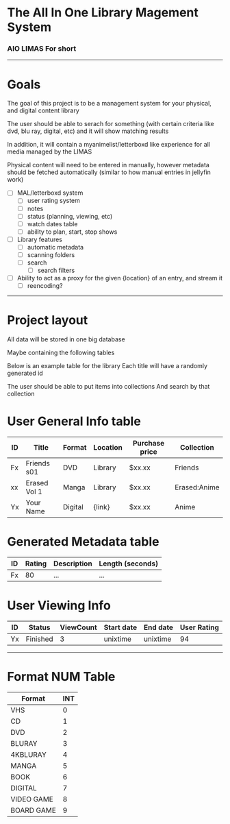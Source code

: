 # The **A**ll **I**n **O**ne **Li**brary **Ma**gement **S**ystem

### AIO LIMAS For short

---

# Goals

The goal of this project is to be a management system for your physical, and digital content library

The user should be able to serach for something (with certain criteria like dvd, blu ray, digital, etc) and it will show matching results

In addition, it will contain a myanimelist/letterboxd like experience for all media managed by the LIMAS

Physical content will need to be entered in manually, however metadata should be fetched automatically (similar to how manual entries in jellyfin work)

- [ ] MAL/letterboxd system
  - [ ] user rating system
  - [ ] notes
  - [ ] status (planning, viewing, etc)
  - [ ] watch dates table
  - [ ] ability to plan, start, stop shows
- [ ] Library features
  - [ ] automatic metadata
  - [ ] scanning folders
  - [ ] search
    - [ ] search filters
- [ ] Ability to act as a proxy for the given {location} of an entry, and stream it
  - [ ] reencoding?

---

# Project layout

All data will be stored in one big database

Maybe containing the following tables

Below is an example table for the library
Each title will have a randomly generated id

The user should be able to put items into collections
And search by that collection

# User General Info table

| ID  | Title        | Format  | Location | Purchase price | Collection   |
| --- | ------------ | ------- | -------- | -------------- | ------------ |
| Fx  | Friends s01  | DVD     | Library  | $xx.xx         | Friends      |
| xx  | Erased Vol 1 | Manga   | Library  | $xx.xx         | Erased:Anime |
| Yx  | Your Name    | Digital | {link}   | $xx.xx         | Anime        |

# Generated Metadata table

| ID  | Rating | Description | Length (seconds) |
| --- | ------ | ----------- | ---------------- |
| Fx  | 80     | ...         | ...              |

# User Viewing Info

<!--the user will be displayed the title, instead of the id-->

| ID  | Status   | ViewCount | Start date | End date | User Rating |
| --- | -------- | --------- | ---------- | -------- | ----------- |
| Yx  | Finished | 3         | unixtime   | unixtime | 94          |

---

# Format NUM Table

| Format     | INT |
| ---------- | --- |
| VHS        | 0   |
| CD         | 1   |
| DVD        | 2   |
| BLURAY     | 3   |
| 4KBLURAY   | 4   |
| MANGA      | 5   |
| BOOK       | 6   |
| DIGITAL    | 7   |
| VIDEO GAME | 8   |
| BOARD GAME | 9   |
